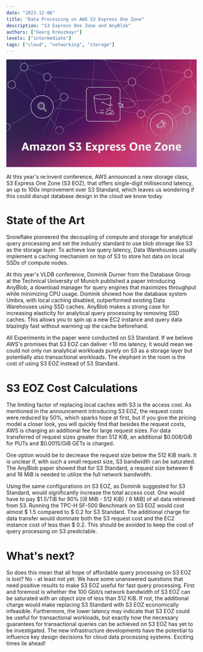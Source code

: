 ```yaml
---
date: "2023-12-06"
title: "Data Processing on AWS S3 Express One Zone"
description: "S3 Express One Zone and AnyBlob"
authors: ["Georg Kreuzmayr"]
levels: ["intermediate"]
tags: ["cloud", "networking", "storage"]
---
```


![](express-one-zone.jpeg)

At this year's re:invent conference, AWS announced a new storage class, S3 Express One Zone (S3 EOZ), that offers single-digit millisecond latency, an up to 100x improvement over S3 Standard, which leaves us wondering if this could disrupt database design in the cloud we know today.

# State of the Art

Snowflake pioneered the decoupling of compute and storage for analytical query processing and set the industry standard to use blob storage like S3 as the storage layer. To achieve low query latency, Data Warehouses usually implement a caching mechanism on top of S3 to store hot data on local SSDs of compute nodes.

At this year's VLDB conference, Dominik Durner from the Database Group at the Technical University of Munich published a paper introducing AnyBlob, a download manager for query engines that maximizes throughput while minimizing CPU usage. Dominik showed how the database system Umbra, with local caching disabled, outperformed existing Data Warehouses using SSD caches. AnyBlob makes a strong case for increasing elasticity for analytical query processing by removing SSD caches. This allows you to spin up a new EC2 instance and query data blazingly fast without warming up the cache beforehand.

All Experiments in the paper were conducted on S3 Standard. If we believe AWS's promises that S3 EOZ can deliver <10 ms latency, it would mean we could not only run analytical workloads purely on S3 as a storage layer but potentially also transactional workloads. The elephant in the room is the cost of using S3 EOZ instead of S3 Standard.

# S3 EOZ Cost Calculations

The limiting factor of replacing local caches with S3 is the access cost. As mentioned in the announcement introducing S3 EOZ, the request costs were reduced by 50%, which sparks hope at first, but if you give the pricing model a closer look, you will quickly find that besides the request costs, AWS is charging an additional fee for large request sizes. For data transferred of request sizes greater than 512 KiB, an additional $0.008/GiB for PUTs and $0.0015/GiB GETs is charged.

One option would be to decrease the request size below the 512 KiB mark. It is unclear if, with such a small request size, S3 bandwidth can be saturated. The AnyBlob paper showed that for S3 Standard, a request size between 8 and 16 MiB is needed to utilize the full network bandwidth.

Using the same configurations on S3 EOZ, as Dominik suggested for S3 Standard, would significantly increase the total access cost. One would have to pay $1.5/TiB for 90\%  [(8 MiB - 512 KiB) / 8 MiB] of all data retrieved from S3. Running the TPC-H SF-500 Benchmark on S3 EOZ would cost almost $ 1.5 compared to $ 0.2 for S3 Standard. The additional charge for data transfer would dominate both the S3 request cost and the EC2 instance cost of less than $ 0.2. This should be avoided to keep the cost of query processing on S3 predictable.

# What's next?

So does this mean that all hope of affordable query processing on S3 EOZ is lost? No - at least not yet. We have some unanswered questions that need positive results to make S3 EOZ useful for fast query processing. First and foremost is whether the 100 Gbit/s network bandwidth of S3 EOZ can be saturated with an object size of less than 512 KiB. If not, the additional charge would make replacing S3 Standard with S3 EOZ economically infeasible. Furthermore, the lower latency may indicate that S3 EOZ could be useful for transactional workloads, but exactly how the necessary guarantees for transactional queries can be achieved on S3 EOZ has yet to be investigated. The new infrastructure developments have the potential to influence key design decisions for cloud data processing systems. Exciting times lie ahead!
